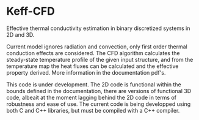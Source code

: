 # Keff-CFD
Effective thermal conductivity estimation in binary discretized systems in 2D and 3D.

Current model ignores radiation and convection, only first order thermal conduction effects are considered. The CFD algorithm calculates the steady-state temperature profile of the given input structure, and from the temperature map the heat fluxes can be calculated and the effective property derived. More information in the documentation pdf's.

This code is under development. The 2D code is functional within the bounds defined in the documentation, there are versions of functional 3D code, albeait at the moment lagging behind the 2D code in terms of robustness and ease of use. The current code is being developped using both C and C++ libraries, but must be compiled with a C++ compiler.
